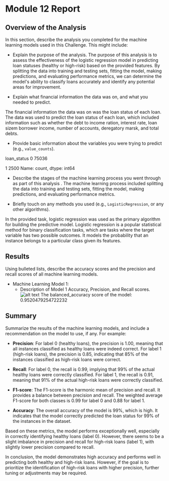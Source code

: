 # Module 12 Report

## Overview of the Analysis

In this section, describe the analysis you completed for the machine learning models used in this Challenge. This might include:

* Explain the purpose of the analysis.
The purpose of this analysis is to assess the effectiveness of the logistic regression model in predicting loan statuses (healthy or high-risk) based on the provided features. By splitting the data into training and testing sets, fitting the model, making predictions, and evaluating performance metrics, we can determine the model's ability to classify loans accurately and identify any potential areas for improvement.

* Explain what financial information the data was on, and what you needed to predict.

The financial information the data was on was the loan status of each loan. The data was used to predict the loan status of each loan, which included information such as whether the debt to income ration, interest rate, loan sizem borrower income, number of accounts, deregatory marsk, and total debts. 

* Provide basic information about the variables you were trying to predict (e.g., `value_counts`).

loan_status
0    75036

1     2500
Name: count, dtype: int64

* Describe the stages of the machine learning process you went through as part of this analysis
.
The machine learning process included splitting the data into training and testing sets, fitting the model, making predictions, and evaluating performance metrics.

* Briefly touch on any methods you used (e.g., `LogisticRegression`, or any other algorithms).

In the provided task, logistic regression was used as the primary algorithm for building the predictive model. Logistic regression is a popular statistical method for binary classification tasks, which are tasks where the target variable has two possible outcomes. It models the probability that an instance belongs to a particular class given its features.
## Results

Using bulleted lists, describe the accuracy scores and the precision and recall scores of all machine learning models.

* Machine Learning Model 1:
    * Description of Model 1 Accuracy, Precision, and Recall scores.
![alt text](image.png)
The balanced_accuracy score of the model: 0.9520479254722232
## Summary

Summarize the results of the machine learning models, and include a recommendation on the model to use, if any. For example:


- **Precision**: For label 0 (healthy loans), the precision is 1.00, meaning that all instances classified as healthy loans were indeed correct. For label 1 (high-risk loans), the precision is 0.85, indicating that 85% of the instances classified as high-risk loans were correct.
  
- **Recall**: For label 0, the recall is 0.99, implying that 99% of the actual healthy loans were correctly classified. For label 1, the recall is 0.91, meaning that 91% of the actual high-risk loans were correctly classified.

- **F1-score**: The F1-score is the harmonic mean of precision and recall. It provides a balance between precision and recall. The weighted average F1-score for both classes is 0.99 for label 0 and 0.88 for label 1.

- **Accuracy**: The overall accuracy of the model is 99%, which is high. It indicates that the model correctly predicted the loan status for 99% of the instances in the dataset.

Based on these metrics, the model performs exceptionally well, especially in correctly identifying healthy loans (label 0). However, there seems to be a slight imbalance in precision and recall for high-risk loans (label 1), with slightly lower precision compared to recall.

In conclusion, the model demonstrates high accuracy and performs well in predicting both healthy and high-risk loans. However, if the goal is to prioritize the identification of high-risk loans with higher precision, further tuning or adjustments may be required.
